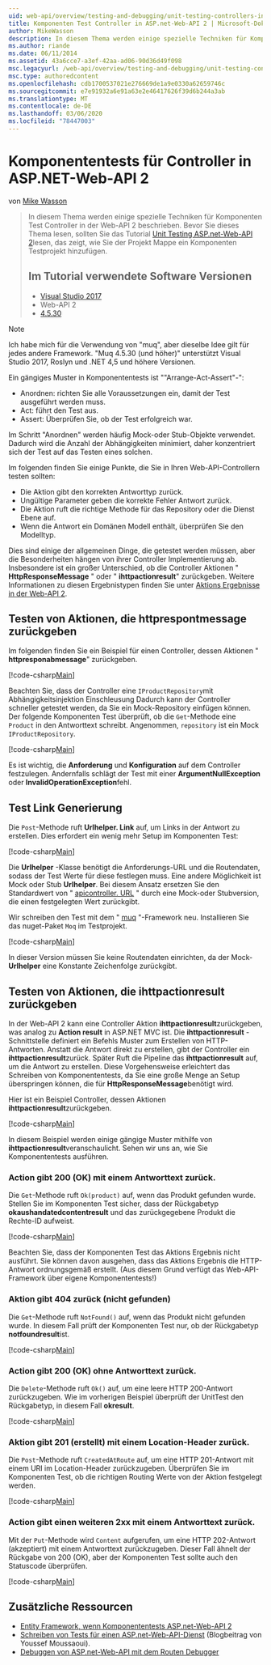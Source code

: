 ```yaml
---
uid: web-api/overview/testing-and-debugging/unit-testing-controllers-in-web-api
title: Komponenten Test Controller in ASP.net-Web-API 2 | Microsoft-Dokumentation
author: MikeWasson
description: In diesem Thema werden einige spezielle Techniken für Komponenten Test Controller in der Web-API 2 beschrieben. Bevor Sie dieses Thema lesen, sollten Sie die tutorialeinheit lesen...
ms.author: riande
ms.date: 06/11/2014
ms.assetid: 43a6cce7-a3ef-42aa-ad06-90d36d49f098
msc.legacyurl: /web-api/overview/testing-and-debugging/unit-testing-controllers-in-web-api
msc.type: authoredcontent
ms.openlocfilehash: cdb1700537021e276669de1a9e0330a62659746c
ms.sourcegitcommit: e7e91932a6e91a63e2e46417626f39d6b244a3ab
ms.translationtype: MT
ms.contentlocale: de-DE
ms.lasthandoff: 03/06/2020
ms.locfileid: "78447003"
---
```

# <a name="unit-testing-controllers-in-aspnet-web-api-2"></a>Komponententests für Controller in ASP.NET-Web-API 2

von [Mike Wasson](https://github.com/MikeWasson)

> In diesem Thema werden einige spezielle Techniken für Komponenten Test Controller in der Web-API 2 beschrieben. Bevor Sie dieses Thema lesen, sollten Sie das Tutorial [Unit Testing ASP.net-Web-API 2](unit-testing-with-aspnet-web-api.md)lesen, das zeigt, wie Sie der Projekt Mappe ein Komponenten Testprojekt hinzufügen.
>
> ## <a name="software-versions-used-in-the-tutorial"></a>Im Tutorial verwendete Software Versionen
>
> - [Visual Studio 2017](https://visualstudio.microsoft.com/downloads/?utm_medium=microsoft&utm_source=docs.microsoft.com&utm_campaign=button+cta&utm_content=download+vs2017)
> - Web-API 2
> - [4.5.30](https://github.com/Moq)

> [!NOTE]
> Ich habe mich für die Verwendung von "muq", aber dieselbe Idee gilt für jedes andere Framework. "Muq 4.5.30 (und höher)" unterstützt Visual Studio 2017, Roslyn und .NET 4,5 und höhere Versionen.

Ein gängiges Muster in Komponententests ist &quot;"Arrange-Act-Assert"-&quot;:

- Anordnen: richten Sie alle Voraussetzungen ein, damit der Test ausgeführt werden muss.
- Act: führt den Test aus.
- Assert: Überprüfen Sie, ob der Test erfolgreich war.

Im Schritt "Anordnen" werden häufig Mock-oder Stub-Objekte verwendet. Dadurch wird die Anzahl der Abhängigkeiten minimiert, daher konzentriert sich der Test auf das Testen eines solchen.

Im folgenden finden Sie einige Punkte, die Sie in Ihren Web-API-Controllern testen sollten:

- Die Aktion gibt den korrekten Antworttyp zurück.
- Ungültige Parameter geben die korrekte Fehler Antwort zurück.
- Die Aktion ruft die richtige Methode für das Repository oder die Dienst Ebene auf.
- Wenn die Antwort ein Domänen Modell enthält, überprüfen Sie den Modelltyp.

Dies sind einige der allgemeinen Dinge, die getestet werden müssen, aber die Besonderheiten hängen von ihrer Controller Implementierung ab. Insbesondere ist ein großer Unterschied, ob die Controller Aktionen " **HttpResponseMessage** " oder " **ihttpactionresult**" zurückgeben. Weitere Informationen zu diesen Ergebnistypen finden Sie unter [Aktions Ergebnisse in der Web-API 2](../getting-started-with-aspnet-web-api/action-results.md).

## <a name="testing-actions-that-return-httpresponsemessage"></a>Testen von Aktionen, die httprespontmessage zurückgeben

Im folgenden finden Sie ein Beispiel für einen Controller, dessen Aktionen " **httpresponabmessage**" zurückgeben.

[!code-csharp[Main](unit-testing-controllers-in-web-api/samples/sample1.cs)]

Beachten Sie, dass der Controller eine `IProductRepository`mit Abhängigkeitsinjektion Einschleusung Dadurch kann der Controller schneller getestet werden, da Sie ein Mock-Repository einfügen können. Der folgende Komponenten Test überprüft, ob die `Get`-Methode eine `Product` in den Antworttext schreibt. Angenommen, `repository` ist ein Mock `IProductRepository`.

[!code-csharp[Main](unit-testing-controllers-in-web-api/samples/sample2.cs)]

Es ist wichtig, die **Anforderung** und **Konfiguration** auf dem Controller festzulegen. Andernfalls schlägt der Test mit einer **ArgumentNullException** oder **InvalidOperationException**fehl.

## <a name="testing-link-generation"></a>Test Link Generierung

Die `Post`-Methode ruft **Urlhelper. Link** auf, um Links in der Antwort zu erstellen. Dies erfordert ein wenig mehr Setup im Komponenten Test:

[!code-csharp[Main](unit-testing-controllers-in-web-api/samples/sample3.cs)]

Die **Urlhelper** -Klasse benötigt die Anforderungs-URL und die Routendaten, sodass der Test Werte für diese festlegen muss. Eine andere Möglichkeit ist Mock oder Stub **Urlhelper**. Bei diesem Ansatz ersetzen Sie den Standardwert von " [apicontroller. URL](https://msdn.microsoft.com/library/system.web.http.apicontroller.url.aspx) " durch eine Mock-oder Stubversion, die einen festgelegten Wert zurückgibt.

Wir schreiben den Test mit dem " [muq](https://github.com/Moq) "-Framework neu. Installieren Sie das nuget-Paket `Moq` im Testprojekt.

[!code-csharp[Main](unit-testing-controllers-in-web-api/samples/sample4.cs)]

In dieser Version müssen Sie keine Routendaten einrichten, da der Mock- **Urlhelper** eine Konstante Zeichenfolge zurückgibt.

## <a name="testing-actions-that-return-ihttpactionresult"></a>Testen von Aktionen, die ihttpactionresult zurückgeben

In der Web-API 2 kann eine Controller Aktion **ihttpactionresult**zurückgeben, was analog zu **Action result** in ASP.NET MVC ist. Die **ihttpactionresult** -Schnittstelle definiert ein Befehls Muster zum Erstellen von HTTP-Antworten. Anstatt die Antwort direkt zu erstellen, gibt der Controller ein **ihttpactionresult**zurück. Später Ruft die Pipeline das **ihttpactionresult** auf, um die Antwort zu erstellen. Diese Vorgehensweise erleichtert das Schreiben von Komponententests, da Sie eine große Menge an Setup überspringen können, die für **HttpResponseMessage**benötigt wird.

Hier ist ein Beispiel Controller, dessen Aktionen **ihttpactionresult**zurückgeben.

[!code-csharp[Main](unit-testing-controllers-in-web-api/samples/sample5.cs)]

In diesem Beispiel werden einige gängige Muster mithilfe von **ihttpactionresult**veranschaulicht. Sehen wir uns an, wie Sie Komponententests ausführen.

### <a name="action-returns-200-ok-with-a-response-body"></a>Action gibt 200 (OK) mit einem Antworttext zurück.

Die `Get`-Methode ruft `Ok(product)` auf, wenn das Produkt gefunden wurde. Stellen Sie im Komponenten Test sicher, dass der Rückgabetyp **okaushandatedcontentresult** und das zurückgegebene Produkt die Rechte-ID aufweist.

[!code-csharp[Main](unit-testing-controllers-in-web-api/samples/sample6.cs)]

Beachten Sie, dass der Komponenten Test das Aktions Ergebnis nicht ausführt. Sie können davon ausgehen, dass das Aktions Ergebnis die HTTP-Antwort ordnungsgemäß erstellt. (Aus diesem Grund verfügt das Web-API-Framework über eigene Komponententests!)

### <a name="action-returns-404-not-found"></a>Aktion gibt 404 zurück (nicht gefunden)

Die `Get`-Methode ruft `NotFound()` auf, wenn das Produkt nicht gefunden wurde. In diesem Fall prüft der Komponenten Test nur, ob der Rückgabetyp **notfoundresult**ist.

[!code-csharp[Main](unit-testing-controllers-in-web-api/samples/sample7.cs)]

### <a name="action-returns-200-ok-with-no-response-body"></a>Action gibt 200 (OK) ohne Antworttext zurück.

Die `Delete`-Methode ruft `Ok()` auf, um eine leere HTTP 200-Antwort zurückzugeben. Wie im vorherigen Beispiel überprüft der UnitTest den Rückgabetyp, in diesem Fall **okresult**.

[!code-csharp[Main](unit-testing-controllers-in-web-api/samples/sample8.cs)]

### <a name="action-returns-201-created-with-a-location-header"></a>Aktion gibt 201 (erstellt) mit einem Location-Header zurück.

Die `Post`-Methode ruft `CreatedAtRoute` auf, um eine HTTP 201-Antwort mit einem URI im Location-Header zurückzugeben. Überprüfen Sie im Komponenten Test, ob die richtigen Routing Werte von der Aktion festgelegt werden.

[!code-csharp[Main](unit-testing-controllers-in-web-api/samples/sample9.cs)]

### <a name="action-returns-another-2xx-with-a-response-body"></a>Action gibt einen weiteren 2xx mit einem Antworttext zurück.

Mit der `Put`-Methode wird `Content` aufgerufen, um eine HTTP 202-Antwort (akzeptiert) mit einem Antworttext zurückzugeben. Dieser Fall ähnelt der Rückgabe von 200 (OK), aber der Komponenten Test sollte auch den Statuscode überprüfen.

[!code-csharp[Main](unit-testing-controllers-in-web-api/samples/sample10.cs)]

## <a name="additional-resources"></a>Zusätzliche Ressourcen

- [Entity Framework, wenn Komponententests ASP.net-Web-API 2](mocking-entity-framework-when-unit-testing-aspnet-web-api-2.md)
- [Schreiben von Tests für einen ASP.net-Web-API-Dienst](https://blogs.msdn.com/b/youssefm/archive/2013/01/28/writing-tests-for-an-asp-net-webapi-service.aspx) (Blogbeitrag von Youssef Moussaoui).
- [Debuggen von ASP.net-Web-API mit dem Routen Debugger](https://blogs.msdn.com/b/webdev/archive/2013/04/04/debugging-asp-net-web-api-with-route-debugger.aspx)
